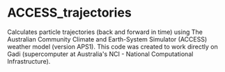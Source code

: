# ACCESS_trajectories
Calculates particle trajectories (back and forward in time) using The Australian Community Climate and Earth-System Simulator (ACCESS) weather model (version APS1). This code was created to work directly on Gadi (supercomputer at Australia's NCI - National Computational Infrastructure).
